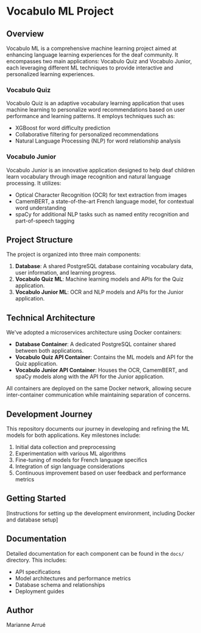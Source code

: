 # Vocabulo ML Project

## Overview

Vocabulo ML is a comprehensive machine learning project aimed at enhancing language learning experiences for the deaf community. It encompasses two main applications: Vocabulo Quiz and Vocabulo Junior, each leveraging different ML techniques to provide interactive and personalized learning experiences.

### Vocabulo Quiz

Vocabulo Quiz is an adaptive vocabulary learning application that uses machine learning to personalize word recommendations based on user performance and learning patterns. It employs techniques such as:

- XGBoost for word difficulty prediction
- Collaborative filtering for personalized recommendations
- Natural Language Processing (NLP) for word relationship analysis

### Vocabulo Junior

Vocabulo Junior is an innovative application designed to help deaf children learn vocabulary through image recognition and natural language processing. It utilizes:

- Optical Character Recognition (OCR) for text extraction from images
- CamemBERT, a state-of-the-art French language model, for contextual word understanding
- spaCy for additional NLP tasks such as named entity recognition and part-of-speech tagging

## Project Structure

The project is organized into three main components:

1. **Database**: A shared PostgreSQL database containing vocabulary data, user information, and learning progress.
2. **Vocabulo Quiz ML**: Machine learning models and APIs for the Quiz application.
3. **Vocabulo Junior ML**: OCR and NLP models and APIs for the Junior application.

## Technical Architecture

We've adopted a microservices architecture using Docker containers:

- **Database Container**: A dedicated PostgreSQL container shared between both applications.
- **Vocabulo Quiz API Container**: Contains the ML models and API for the Quiz application.
- **Vocabulo Junior API Container**: Houses the OCR, CamemBERT, and spaCy models along with the API for the Junior application.

All containers are deployed on the same Docker network, allowing secure inter-container communication while maintaining separation of concerns.

## Development Journey

This repository documents our journey in developing and refining the ML models for both applications. Key milestones include:

1. Initial data collection and preprocessing
2. Experimentation with various ML algorithms
3. Fine-tuning of models for French language specifics
4. Integration of sign language considerations
5. Continuous improvement based on user feedback and performance metrics

## Getting Started

[Instructions for setting up the development environment, including Docker and database setup]

## Documentation

Detailed documentation for each component can be found in the `docs/` directory. This includes:

- API specifications
- Model architectures and performance metrics
- Database schema and relationships
- Deployment guides

## Author

Marianne Arrué 

